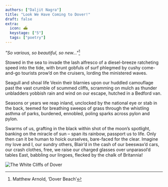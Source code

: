 ```yaml
---
authors: ["Daljit Nagra"]
title: "Look We Have Coming to Dover!"
draft: false 
extra:
  icon: ⛴️
  keystage: ["5"]
  tags: ["poetry"]
---
```


*"So various, so beautiful, so new…"*[^1]

Stowed in the sea to invade
the lash alfresco of a diesel-breeze
ratcheting speed into the tide, with brunt
gobfuls of surf phlegmed by cushy come-and-go
tourists prow’d on the cruisers, lording the ministered waves.

Seagull and shoal life
Vexin their blarnies upon our huddled
camouflage past the vast crumble of scummed
cliffs, scramming on mulch as thunder unbladders
yobbish rain and wind on our escape, hutched in a Bedford van.

Seasons or years we reap
inland, unclocked by the national eye
or stab in the back, teemed for breathing
sweeps of grass through the whistling asthma of parks,
burdened, ennobled, poling sparks across pylon and pylon.

Swarms of us, grafting in
the black within shot of the moon’s
spotlight, banking on the miracle of sun –
span its rainbow, passport us to life. Only then
can it be human to hoick ourselves, bare-faced for the clear.
Imagine my love and I,
our sundry others, Blair’d in the cash
of our beeswax’d cars, our crash clothes, free,
we raise our charged glasses over unparasol’d tables
East, babbling our lingoes, flecked by the chalk of Britannia!

[^1]: Matthew Arnold, ‘Dover Beach’

![The White Cliffs of Dover](https://upload.wikimedia.org/wikipedia/commons/thumb/7/74/White_Cliffs_of_Dover_02.JPG/500px-White_Cliffs_of_Dover_02.JPG)
